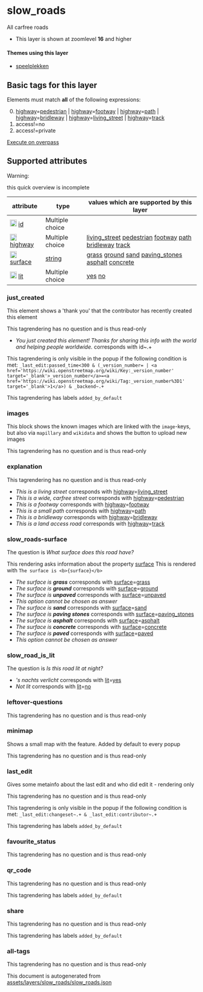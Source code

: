 [//]: # (WARNING: this file is automatically generated. Please find the sources at the bottom and edit those sources)

 slow_roads 
============





All carfree roads






  - This layer is shown at zoomlevel **16** and higher




#### Themes using this layer 





  - [speelplekken](https://mapcomplete.org/speelplekken)




 Basic tags for this layer 
---------------------------



Elements must match **all** of the following expressions:

0. <a href='https://wiki.openstreetmap.org/wiki/Key:highway' target='_blank'>highway</a>=<a href='https://wiki.openstreetmap.org/wiki/Tag:highway%3Dpedestrian' target='_blank'>pedestrian</a> | <a href='https://wiki.openstreetmap.org/wiki/Key:highway' target='_blank'>highway</a>=<a href='https://wiki.openstreetmap.org/wiki/Tag:highway%3Dfootway' target='_blank'>footway</a> | <a href='https://wiki.openstreetmap.org/wiki/Key:highway' target='_blank'>highway</a>=<a href='https://wiki.openstreetmap.org/wiki/Tag:highway%3Dpath' target='_blank'>path</a> | <a href='https://wiki.openstreetmap.org/wiki/Key:highway' target='_blank'>highway</a>=<a href='https://wiki.openstreetmap.org/wiki/Tag:highway%3Dbridleway' target='_blank'>bridleway</a> | <a href='https://wiki.openstreetmap.org/wiki/Key:highway' target='_blank'>highway</a>=<a href='https://wiki.openstreetmap.org/wiki/Tag:highway%3Dliving_street' target='_blank'>living_street</a> | <a href='https://wiki.openstreetmap.org/wiki/Key:highway' target='_blank'>highway</a>=<a href='https://wiki.openstreetmap.org/wiki/Tag:highway%3Dtrack' target='_blank'>track</a>
1. access!=no
2. access!=private

[Execute on overpass](http://overpass-turbo.eu/?Q=%5Bout%3Ajson%5D%5Btimeout%3A90%5D%3B%28%20%20%20%20nwr%5B%22highway%22%3D%22pedestrian%22%5D%5B%22access%22!%3D%22no%22%5D%5B%22access%22!%3D%22private%22%5D%28%7B%7Bbbox%7D%7D%29%3B%0A%20%20%20%20nwr%5B%22highway%22%3D%22footway%22%5D%5B%22access%22!%3D%22no%22%5D%5B%22access%22!%3D%22private%22%5D%28%7B%7Bbbox%7D%7D%29%3B%0A%20%20%20%20nwr%5B%22highway%22%3D%22path%22%5D%5B%22access%22!%3D%22no%22%5D%5B%22access%22!%3D%22private%22%5D%28%7B%7Bbbox%7D%7D%29%3B%0A%20%20%20%20nwr%5B%22highway%22%3D%22bridleway%22%5D%5B%22access%22!%3D%22no%22%5D%5B%22access%22!%3D%22private%22%5D%28%7B%7Bbbox%7D%7D%29%3B%0A%20%20%20%20nwr%5B%22highway%22%3D%22living_street%22%5D%5B%22access%22!%3D%22no%22%5D%5B%22access%22!%3D%22private%22%5D%28%7B%7Bbbox%7D%7D%29%3B%0A%20%20%20%20nwr%5B%22highway%22%3D%22track%22%5D%5B%22access%22!%3D%22no%22%5D%5B%22access%22!%3D%22private%22%5D%28%7B%7Bbbox%7D%7D%29%3B%0A%29%3Bout%20body%3B%3E%3Bout%20skel%20qt%3B)



 Supported attributes 
----------------------



Warning: 

this quick overview is incomplete



attribute | type | values which are supported by this layer
----------- | ------ | ------------------------------------------
[<img src='https://mapcomplete.org/assets/svg/statistics.svg' height='18px'>](https://taginfo.openstreetmap.org/keys/id#values) [id](https://wiki.openstreetmap.org/wiki/Key:id) | Multiple choice | 
[<img src='https://mapcomplete.org/assets/svg/statistics.svg' height='18px'>](https://taginfo.openstreetmap.org/keys/highway#values) [highway](https://wiki.openstreetmap.org/wiki/Key:highway) | Multiple choice | [living_street](https://wiki.openstreetmap.org/wiki/Tag:highway%3Dliving_street) [pedestrian](https://wiki.openstreetmap.org/wiki/Tag:highway%3Dpedestrian) [footway](https://wiki.openstreetmap.org/wiki/Tag:highway%3Dfootway) [path](https://wiki.openstreetmap.org/wiki/Tag:highway%3Dpath) [bridleway](https://wiki.openstreetmap.org/wiki/Tag:highway%3Dbridleway) [track](https://wiki.openstreetmap.org/wiki/Tag:highway%3Dtrack)
[<img src='https://mapcomplete.org/assets/svg/statistics.svg' height='18px'>](https://taginfo.openstreetmap.org/keys/surface#values) [surface](https://wiki.openstreetmap.org/wiki/Key:surface) | [string](../SpecialInputElements.md#string) | [grass](https://wiki.openstreetmap.org/wiki/Tag:surface%3Dgrass) [ground](https://wiki.openstreetmap.org/wiki/Tag:surface%3Dground) [sand](https://wiki.openstreetmap.org/wiki/Tag:surface%3Dsand) [paving_stones](https://wiki.openstreetmap.org/wiki/Tag:surface%3Dpaving_stones) [asphalt](https://wiki.openstreetmap.org/wiki/Tag:surface%3Dasphalt) [concrete](https://wiki.openstreetmap.org/wiki/Tag:surface%3Dconcrete)
[<img src='https://mapcomplete.org/assets/svg/statistics.svg' height='18px'>](https://taginfo.openstreetmap.org/keys/lit#values) [lit](https://wiki.openstreetmap.org/wiki/Key:lit) | Multiple choice | [yes](https://wiki.openstreetmap.org/wiki/Tag:lit%3Dyes) [no](https://wiki.openstreetmap.org/wiki/Tag:lit%3Dno)




### just_created 



This element shows a 'thank you' that the contributor has recently created this element

This tagrendering has no question and is thus read-only





  - *You just created this element! Thanks for sharing this info with the world and helping people worldwide.*  corresponds with  id~.+


This tagrendering is only visible in the popup if the following condition is met: `_last_edit:passed_time<300 & (_version_number= | <a href='https://wiki.openstreetmap.org/wiki/Key:_version_number' target='_blank'>_version_number</a>=<a href='https://wiki.openstreetmap.org/wiki/Tag:_version_number%3D1' target='_blank'>1</a>) & _backend~.+`

This tagrendering has labels  `added_by_default`



### images 



This block shows the known images which are linked with the `image`-keys, but also via `mapillary` and `wikidata` and shows the button to upload new images

This tagrendering has no question and is thus read-only





### explanation 



This tagrendering has no question and is thus read-only





  - *This is a living street*  corresponds with  <a href='https://wiki.openstreetmap.org/wiki/Key:highway' target='_blank'>highway</a>=<a href='https://wiki.openstreetmap.org/wiki/Tag:highway%3Dliving_street' target='_blank'>living_street</a>
  - *This is a wide, carfree street*  corresponds with  <a href='https://wiki.openstreetmap.org/wiki/Key:highway' target='_blank'>highway</a>=<a href='https://wiki.openstreetmap.org/wiki/Tag:highway%3Dpedestrian' target='_blank'>pedestrian</a>
  - *This is a footway*  corresponds with  <a href='https://wiki.openstreetmap.org/wiki/Key:highway' target='_blank'>highway</a>=<a href='https://wiki.openstreetmap.org/wiki/Tag:highway%3Dfootway' target='_blank'>footway</a>
  - *This is a small path*  corresponds with  <a href='https://wiki.openstreetmap.org/wiki/Key:highway' target='_blank'>highway</a>=<a href='https://wiki.openstreetmap.org/wiki/Tag:highway%3Dpath' target='_blank'>path</a>
  - *This is a bridleway*  corresponds with  <a href='https://wiki.openstreetmap.org/wiki/Key:highway' target='_blank'>highway</a>=<a href='https://wiki.openstreetmap.org/wiki/Tag:highway%3Dbridleway' target='_blank'>bridleway</a>
  - *This is a land access road*  corresponds with  <a href='https://wiki.openstreetmap.org/wiki/Key:highway' target='_blank'>highway</a>=<a href='https://wiki.openstreetmap.org/wiki/Tag:highway%3Dtrack' target='_blank'>track</a>




### slow_roads-surface 



The question is  *What surface does this road have?*

This rendering asks information about the property  [surface](https://wiki.openstreetmap.org/wiki/Key:surface) This is rendered with  `The surface is <b>{surface}</b>`



  - *The surface is <b>grass</b>*  corresponds with  <a href='https://wiki.openstreetmap.org/wiki/Key:surface' target='_blank'>surface</a>=<a href='https://wiki.openstreetmap.org/wiki/Tag:surface%3Dgrass' target='_blank'>grass</a>
  - *The surface is <b>ground</b>*  corresponds with  <a href='https://wiki.openstreetmap.org/wiki/Key:surface' target='_blank'>surface</a>=<a href='https://wiki.openstreetmap.org/wiki/Tag:surface%3Dground' target='_blank'>ground</a>
  - *The surface is <b>unpaved</b>*  corresponds with  <a href='https://wiki.openstreetmap.org/wiki/Key:surface' target='_blank'>surface</a>=<a href='https://wiki.openstreetmap.org/wiki/Tag:surface%3Dunpaved' target='_blank'>unpaved</a>
  - _This option cannot be chosen as answer_
  - *The surface is <b>sand</b>*  corresponds with  <a href='https://wiki.openstreetmap.org/wiki/Key:surface' target='_blank'>surface</a>=<a href='https://wiki.openstreetmap.org/wiki/Tag:surface%3Dsand' target='_blank'>sand</a>
  - *The surface is <b>paving stones</b>*  corresponds with  <a href='https://wiki.openstreetmap.org/wiki/Key:surface' target='_blank'>surface</a>=<a href='https://wiki.openstreetmap.org/wiki/Tag:surface%3Dpaving_stones' target='_blank'>paving_stones</a>
  - *The surface is <b>asphalt</b>*  corresponds with  <a href='https://wiki.openstreetmap.org/wiki/Key:surface' target='_blank'>surface</a>=<a href='https://wiki.openstreetmap.org/wiki/Tag:surface%3Dasphalt' target='_blank'>asphalt</a>
  - *The surface is <b>concrete</b>*  corresponds with  <a href='https://wiki.openstreetmap.org/wiki/Key:surface' target='_blank'>surface</a>=<a href='https://wiki.openstreetmap.org/wiki/Tag:surface%3Dconcrete' target='_blank'>concrete</a>
  - *The surface is <b>paved</b>*  corresponds with  <a href='https://wiki.openstreetmap.org/wiki/Key:surface' target='_blank'>surface</a>=<a href='https://wiki.openstreetmap.org/wiki/Tag:surface%3Dpaved' target='_blank'>paved</a>
  - _This option cannot be chosen as answer_




### slow_road_is_lit 



The question is  *Is this road lit at night?*





  - *'s nachts verlicht*  corresponds with  <a href='https://wiki.openstreetmap.org/wiki/Key:lit' target='_blank'>lit</a>=<a href='https://wiki.openstreetmap.org/wiki/Tag:lit%3Dyes' target='_blank'>yes</a>
  - *Not lit*  corresponds with  <a href='https://wiki.openstreetmap.org/wiki/Key:lit' target='_blank'>lit</a>=<a href='https://wiki.openstreetmap.org/wiki/Tag:lit%3Dno' target='_blank'>no</a>




### leftover-questions 



This tagrendering has no question and is thus read-only





### minimap 



Shows a small map with the feature. Added by default to every popup

This tagrendering has no question and is thus read-only





### last_edit 



Gives some metainfo about the last edit and who did edit it - rendering only

This tagrendering has no question and is thus read-only



This tagrendering is only visible in the popup if the following condition is met: `_last_edit:changeset~.+ & _last_edit:contributor~.+`

This tagrendering has labels  `added_by_default`



### favourite_status 



This tagrendering has no question and is thus read-only





### qr_code 



This tagrendering has no question and is thus read-only



This tagrendering has labels  `added_by_default`



### share 



This tagrendering has no question and is thus read-only



This tagrendering has labels  `added_by_default`



### all-tags 



This tagrendering has no question and is thus read-only

 

This document is autogenerated from [assets/layers/slow_roads/slow_roads.json](https://github.com/pietervdvn/MapComplete/blob/develop/assets/layers/slow_roads/slow_roads.json)
